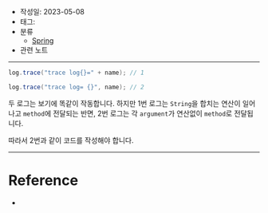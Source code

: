 - 작성일: 2023-05-08
- 태그: 
- 분류
    - [Spring](Spring.md)
- 관련 노트

---

```java
log.trace("trace log{}=" + name); // 1

log.trace("trace log= {}", name); // 2
```

두 로그는 보기에 똑같이 작동합니다. 하지만 1번 로그는 `String`을 합치는 연산이 일어나고 `method`에 전달되는 반면, 2번 로그는 각 `argument`가 연산없이 `method`로 전달됩니다.

따라서 2번과 같이 코드를 작성해야 합니다.

---

# Reference

- 